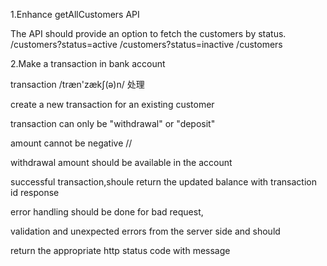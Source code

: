 1.Enhance getAllCustomers API

The API should provide an option to fetch the customers by status.
/customers?status=active
/customers?status=inactive
/customers

2.Make a transaction in bank account

transaction /træn'zækʃ(ə)n/ 处理

create a new transaction for an existing customer

transaction can only be "withdrawal" or "deposit"

amount cannot be negative // 

withdrawal amount should be available in the account

successful transaction,shoule return the updated balance with transaction id response

error handling should be done for bad request,

validation and unexpected errors from the server side and should 

return the appropriate http status code with message




